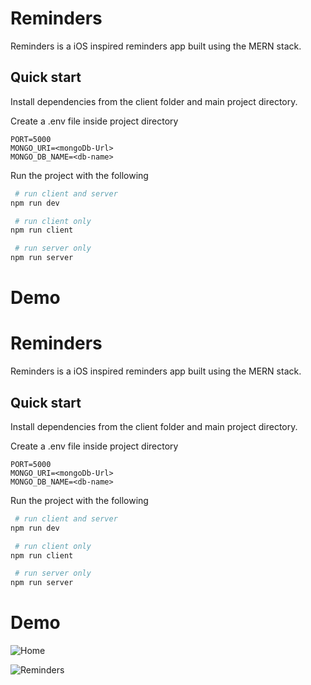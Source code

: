 # Reminders
Reminders is a iOS inspired reminders app built using the MERN stack.

## Quick start

Install dependencies from the client folder and main project directory.

Create a .env file inside project directory

```code
PORT=5000
MONGO_URI=<mongoDb-Url>
MONGO_DB_NAME=<db-name>
```

Run the project with the following
```bash
 # run client and server
npm run dev

 # run client only
npm run client

 # run server only
npm run server
```
# Demo
# Reminders
Reminders is a iOS inspired reminders app built using the MERN stack.

## Quick start

Install dependencies from the client folder and main project directory.

Create a .env file inside project directory

```code
PORT=5000
MONGO_URI=<mongoDb-Url>
MONGO_DB_NAME=<db-name>
```

Run the project with the following
```bash
 # run client and server
npm run dev

 # run client only
npm run client

 # run server only
npm run server
```
# Demo
![Home](https://github.com/AlexMcIntosh/reminders/tree/master/images/Home.png)

![Reminders](https://github.com/AlexMcIntosh/reminders/tree/master/images/Reminders.png)
